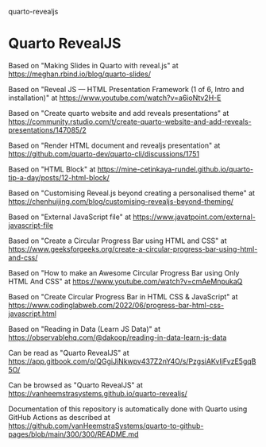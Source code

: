 quarto-revealjs
# Quarto RevealJS

Based on "Making Slides in Quarto with reveal.js" at https://meghan.rbind.io/blog/quarto-slides/

Based on "Reveal JS — HTML Presentation Framework (1 of 6, Intro and installation)" at https://www.youtube.com/watch?v=a6ioNtv2H-E

Based on "Create quarto website and add reveals presentations" at https://community.rstudio.com/t/create-quarto-website-and-add-reveals-presentations/147085/2

Based on "Render HTML document and revealjs presentation" at https://github.com/quarto-dev/quarto-cli/discussions/1751

Based on "HTML Block" at https://mine-cetinkaya-rundel.github.io/quarto-tip-a-day/posts/12-html-block/

Based on "Customising Reveal.js beyond creating a personalised theme" at https://chenhuijing.com/blog/customising-revealjs-beyond-theming/

Based on "External JavaScript file" at https://www.javatpoint.com/external-javascript-file

Based on "Create a Circular Progress Bar using HTML and CSS" at https://www.geeksforgeeks.org/create-a-circular-progress-bar-using-html-and-css/

Based on "How to make an Awesome Circular Progress Bar using Only HTML And CSS" at https://www.youtube.com/watch?v=cmAeMnpukaQ

Based on "Create Circular Progress Bar in HTML CSS & JavaScript" at https://www.codinglabweb.com/2022/06/progress-bar-html-css-javascript.html

Based on "Reading in Data (Learn JS Data)" at https://observablehq.com/@dakoop/reading-in-data-learn-js-data

Can be read as "Quarto RevealJS" at https://app.gitbook.com/o/QGgiJiNkwpv437Z2nY4O/s/PzgsiAKvIjFvzE5gqB5O/

Can be browsed as "Quarto RevealJS" at https://vanheemstrasystems.github.io/quarto-revealjs/

Documentation of this repository is automatically done with Quarto using GitHub Actions as described at https://github.com/vanHeemstraSystems/quarto-to-github-pages/blob/main/300/300/README.md
